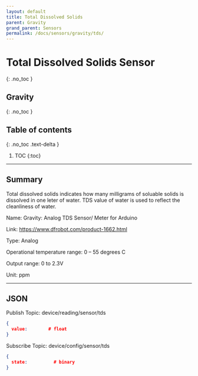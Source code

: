 ```yaml
---
layout: default
title: Total Dissolved Solids
parent: Gravity
grand_parent: Sensors
permalink: /docs/sensors/gravity/tds/
---
```


# Total Dissolved Solids Sensor
{: .no_toc }
## Gravity
{: .no_toc }

## Table of contents
{: .no_toc .text-delta }

1. TOC
{:toc}

---

## Summary

Total dissolved solids indicates how many milligrams of soluable solids is dissolved in one leter of water. TDS value of water is used to reflect the cleanliness of water. 

Name: Gravity: Analog TDS Sensor/ Meter for Arduino

Link: https://www.dfrobot.com/product-1662.html

Type: Analog 

Operational temperature range: 0 – 55 degrees C

Output range: 0 to 2.3V

Unit: ppm


---

## JSON 
Publish Topic: device/reading/sensor/tds
<div class="code-example" markdown="1">

```json
{
  value:        # float
}
```
</div>

Subscribe Topic: device/config/sensor/tds
<div class="code-example" markdown="1">

```json
{
  state:          # binary
}
```
</div>

<!-- ### Convert units

<div class="code-example" markdown="1">
The adc to raw value can  be converted into two datatypes:

ADC Voltage: ADC_Raw
</div> -->
